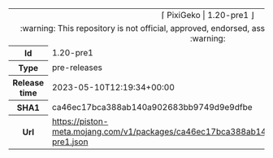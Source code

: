 <html><table>
<tr><td colspan="2" align="center"><img width="0" height="0"><br/>⌈ PixiGeko | 1.20-pre1 ⌋<br/><img width="0" height="0"></td></tr>
<tr><td colspan="2" align="center"><img width="0" height="0"><br/>
:warning: This repository is not official, approved, endorsed, associated or connected with Mojang :warning:
<br/><img width="0" height="0"></td></tr>
<tr><th>Id</th><td>1.20-pre1</td></tr>
<tr><th>Type</th><td>pre-releases</td></tr>
<tr><th>Release time</th><td>2023-05-10T12:19:34+00:00</td></tr>
<tr><th>SHA1</th><td>ca46ec17bca388ab140a902683bb9749d9e9dfbe</td></tr>
<tr><th>Url</th><td><a href="https://piston-meta.mojang.com/v1/packages/ca46ec17bca388ab140a902683bb9749d9e9dfbe/1.20-pre1.json">https://piston-meta.mojang.com/v1/packages/ca46ec17bca388ab140a902683bb9749d9e9dfbe/1.20-pre1.json</a></td></tr>